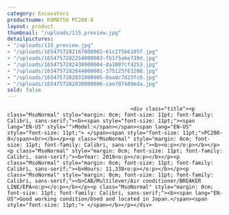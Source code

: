 ```yaml
---
category: Excavators
productname: KOMATSU PC200-8
layout: product
thumbnail: "/uploads/115_preview.jpg"
detailpictures:
- "/uploads/115_preview.jpg"
- "/uploads/1654757282167000002-61c275b6105f.jpg"
- "/uploads/1654757282254000003-fb1f5a6e739d.jpg"
- "/uploads/1654757282430000004-da1807cf4253.jpg"
- "/uploads/1654757282644000001-375125f63208.jpg"
- "/uploads/1654757282831000005-0aadc7d23fc0.jpg"
- "/uploads/1654757282838000006-cae707489eda.jpg"
sold: false
---
```


                                            <div class="title"><p class="MsoNormal" style="margin: 0cm; font-size: 11pt; font-family: Calibri, sans-serif;"><b><span style="font-size: 11pt;"><span lang="EN-US" style="">Model:</span></span><span lang="EN-US" style="font-size: 11pt;"> </span><span style="font-size: 11pt;">PC200-8</span><br></b></p><p class="MsoNormal" style="margin: 0cm; font-size: 11pt; font-family: Calibri, sans-serif;"><b><o:p></o:p></b></p><p class="MsoNormal" style="margin: 0cm; font-size: 11pt; font-family: Calibri, sans-serif;"><b>Year: 2010<o:p></o:p></b></p><p class="MsoNormal" style="margin: 0cm; font-size: 11pt; font-family: Calibri, sans-serif;"><b>Hours: 11,338<o:p></o:p></b></p><p class="MsoNormal" style="margin: 0cm; font-size: 11pt; font-family: Calibri, sans-serif;"><b>CAB/Multilever/Air conditioner/BREAKER LINE/EPA<o:p></o:p></b></p><p class="MsoNormal" style="margin: 0cm; font-size: 11pt; font-family: Calibri, sans-serif;"><b><span lang="EN-US">Good working condition/Used and located in Japan.</span><span style="font-size: 11pt;"> </span></b></p></div>

